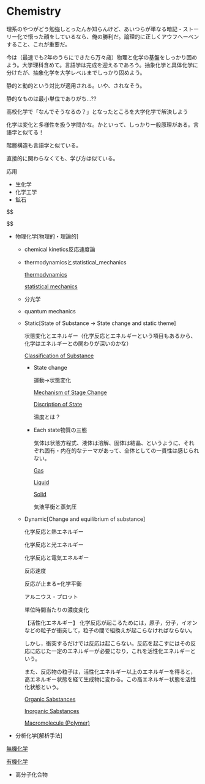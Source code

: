 # Chemistry

理系のやつがどう勉強しとったんか知らんけど、あいつらが単なる暗記・ストーリー化で悟った顔をしているなら、俺の勝利だ。論理的に正しくアウフヘーベンすること、これが重要だ。

今は（最速でも2年のうちにできたら万々歳）物理と化学の基盤をしっかり固めよう。大学理科含めて。言語学は完成を迎えるであろう。抽象化学と具体化学に分けたが、抽象化学を大学レベルまでしっかり固めよう。

静的と動的という対比が適用される。いや、されなそう。

静的なものは最小単位でありがち…??

高校化学で「なんでそうなるの？」となったところを大学化学で解決しよう

化学は変化と多様性を扱う学問かな。かといって、しっかり一般原理がある。言語学と似てる！

階層構造も言語学と似ている。

直接的に関わらなくても、学び方は似ている。

応用

- 生化学
- 化学工学
- 鉱石

$$

$$

- 物理化学[物理的・理論的]
    - chemical kinetics反応速度論
    - thermodynamicsとstatistical_mechanics
        
        [thermodynamics](Chemistry%2044e05f1b328046b8ab5253e232488acc/thermodynamics%2049109025cb4e49e093e8e82668fa0332.md)
        
        [statistical mechanics](Chemistry%2044e05f1b328046b8ab5253e232488acc/statistical%20mechanics%20aa5e8241986c455da294688920f8e284.md)
        
    - 分光学
    - quantum mechanics
    - Static[State of Substance → State change and static theme]
        
        状態変化とエネルギー（化学反応とエネルギーという項目もあるから、化学はエネルギーとの関わりが深いのかな）
        
        [Classification of Substance](Chemistry%2044e05f1b328046b8ab5253e232488acc/Classification%20of%20Substance%2092a48d55b7f7495c93b234e3f64a77fe.md)
        
        - State change
            
            運動→状態変化
            
            [Mechanism of Stage Change](Chemistry%2044e05f1b328046b8ab5253e232488acc/Mechanism%20of%20Stage%20Change%20521048101073489a86e66c68e6479262.md)
            
            [Discription of State](Chemistry%2044e05f1b328046b8ab5253e232488acc/Discription%20of%20State%20e9b4e38a14fa493caa5d37757c8e1490.md)
            
            温度とは？
            
        - Each state物質の三態
            
            気体は状態方程式、液体は溶解、固体は結晶、というように、それぞれ固有・内在的なテーマがあって、全体としての一貫性は感じられない。
            
            [Gas](Chemistry%2044e05f1b328046b8ab5253e232488acc/Gas%20b467dc638eb04defb75e7f9d21db8b36.md)
            
            [Liquid](Chemistry%2044e05f1b328046b8ab5253e232488acc/Liquid%20b420aa11e7df41fbb927e48a2572e817.md)
            
            [Solid](Chemistry%2044e05f1b328046b8ab5253e232488acc/Solid%20e2cde66a9d584f4a99cfd4de5a1e87ee.md)
            
            気液平衡と蒸気圧
            
    - Dynamic[Change and equilibrium of substance]
        
        化学反応と熱エネルギー
        
        化学反応と光エネルギー
        
        化学反応と電気エネルギー　
        
        反応速度
        
        反応が止まる=化学平衡
        
        アルニウス・プロット
        
        単位時間当たりの濃度変化
        
        【活性化エネルギー】
        化学反応が起こるためには，原子，分子，イオンなどの粒子が衝突して，粒子の間で組換えが起こらなければならない。
        
        しかし，衝突するだけでは反応は起こらない。反応を起こすにはその反応に応じた一定のエネルギーが必要になり，これを活性化エネルギーという。
        
        また、反応物の粒子は，活性化エネルギー以上のエネルギーを得ると，高エネルギー状態を経て生成物に変わる。この高エネルギー状態を活性化状態という。
         
        
        [Organic Sabstances](Chemistry%2044e05f1b328046b8ab5253e232488acc/Organic%20Sabstances%201dfd79fcb2684f4da821273f17886fb8.md)
        
        [Inorganic Sabstances](Chemistry%2044e05f1b328046b8ab5253e232488acc/Inorganic%20Sabstances%205ce618c66dd145d08a2e7f2b4fd54a0b.md)
        
        [Macromolecule (Polymer)](Chemistry%2044e05f1b328046b8ab5253e232488acc/Macromolecule%20(Polymer)%208b91788f9c8542cd9a38d853987584e9.md)
        
- 分析化学[解析手法]

[無機化学](Chemistry%2044e05f1b328046b8ab5253e232488acc/%E7%84%A1%E6%A9%9F%E5%8C%96%E5%AD%A6%202b886bd6b570402c8f7e548c6be55daa.md)

[有機化学](Chemistry%2044e05f1b328046b8ab5253e232488acc/%E6%9C%89%E6%A9%9F%E5%8C%96%E5%AD%A6%208c69494d75ad4632a6f4ed030c84384d.md)

- 高分子化合物